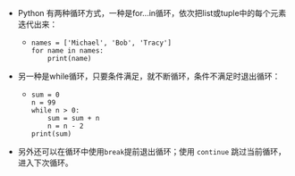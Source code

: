 - Python 有两种循环方式，一种是for...in循环，依次把list或tuple中的每个元素迭代出来：
	- ```
	  names = ['Michael', 'Bob', 'Tracy']
	  for name in names:
	      print(name)
	  ```
- 另一种是while循环，只要条件满足，就不断循环，条件不满足时退出循环：
	- ```
	  sum = 0
	  n = 99
	  while n > 0:
	      sum = sum + n
	      n = n - 2
	  print(sum)
	  ```
- 另外还可以在循环中使用`break`提前退出循环；使用 `continue` 跳过当前循环，进入下次循环。